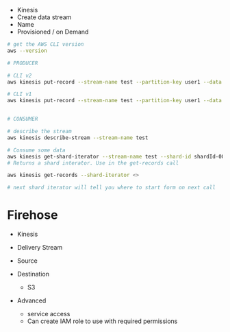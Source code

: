 - Kinesis
- Create data stream
- Name
- Provisioned / on Demand

```bash
# get the AWS CLI version
aws --version

# PRODUCER

# CLI v2
aws kinesis put-record --stream-name test --partition-key user1 --data "user signup" --cli-binary-format raw-in-base64-out

# CLI v1
aws kinesis put-record --stream-name test --partition-key user1 --data "user signup"


# CONSUMER 

# describe the stream
aws kinesis describe-stream --stream-name test

# Consume some data
aws kinesis get-shard-iterator --stream-name test --shard-id shardId-000000000000 --shard-iterator-type TRIM_HORIZON
# Returns a shard interator. Use in the get-records call

aws kinesis get-records --shard-iterator <>

# next shard iterator will tell you where to start form on next call
```

# Firehose

- Kinesis
- Delivery Stream
- Source
- Destination
	- S3

- Advanced
	- service access
	- Can create IAM role to use with required permissions

